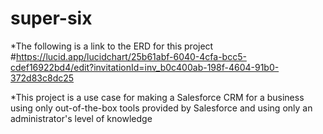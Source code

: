 # super-six

*The following is a link to the ERD for this project
#https://lucid.app/lucidchart/25b61abf-6040-4cfa-bcc5-cdef16922bd4/edit?invitationId=inv_b0c400ab-198f-4604-91b0-372d83c8dc25

*This project is a use case for making a Salesforce CRM for a business using only out-of-the-box tools provided by Salesforce and using only an administrator's level of knowledge
